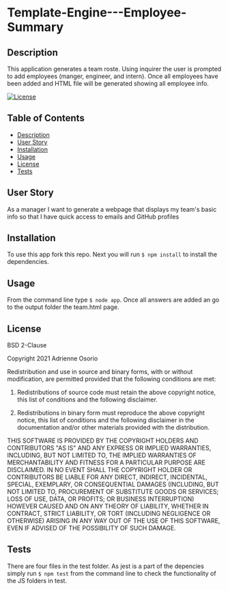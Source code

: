 # Template-Engine---Employee-Summary

## Description
This application generates a team  roste. Using inquirer the user is prompted to add employees (manger, engineer, and intern). Once all employees have been added and HTML file will be generated showing all employee info.


[![License](https://img.shields.io/badge/License-BSD%202--Clause-blue.svg)](https://opensource.org/licenses/BSD-2-Clause)


## Table of Contents
  * [Description](#description)
  * [User Story](#user_story)
  * [Installation](#installation)
  * [Usage](#usage)
  * [License](#license)
  * [Tests](#tests)
  
## User Story
As a manager I want to generate a webpage that displays my team's basic info
so that I have quick access to emails and GitHub profiles
## Installation
To use this app fork this repo. Next you will run ```$ npm install``` to install the dependencies. 

## Usage
From the command line type ```$ node app```.
Once all answers are added an go to the output folder the team.html page.
## License
BSD 2-Clause

Copyright 2021 Adrienne Osorio

Redistribution and use in source and binary forms, with or without modification, are permitted provided that the following conditions are met:

1. Redistributions of source code must retain the above copyright notice, this list of conditions and the following disclaimer.

2. Redistributions in binary form must reproduce the above copyright notice, this list of conditions and the following disclaimer in the documentation and/or other materials provided with the distribution.

THIS SOFTWARE IS PROVIDED BY THE COPYRIGHT HOLDERS AND CONTRIBUTORS "AS IS" AND ANY EXPRESS OR IMPLIED WARRANTIES, INCLUDING, BUT NOT LIMITED TO, THE IMPLIED WARRANTIES OF MERCHANTABILITY AND FITNESS FOR A PARTICULAR PURPOSE ARE DISCLAIMED. IN NO EVENT SHALL THE COPYRIGHT HOLDER OR CONTRIBUTORS BE LIABLE FOR ANY DIRECT, INDIRECT, INCIDENTAL, SPECIAL, EXEMPLARY, OR CONSEQUENTIAL DAMAGES (INCLUDING, BUT NOT LIMITED TO, PROCUREMENT OF SUBSTITUTE GOODS OR SERVICES; LOSS OF USE, DATA, OR PROFITS; OR BUSINESS INTERRUPTION) HOWEVER CAUSED AND ON ANY THEORY OF LIABILITY, WHETHER IN CONTRACT, STRICT LIABILITY, OR TORT (INCLUDING NEGLIGENCE OR OTHERWISE) ARISING IN ANY WAY OUT OF THE USE OF THIS SOFTWARE, EVEN IF ADVISED OF THE POSSIBILITY OF SUCH DAMAGE.

## Tests
There are four files in the test folder. As jest is a part of the depencies simply run ```$ npm test``` from the command line to check the functionality of the JS folders in test.